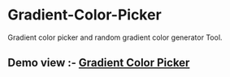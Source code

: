 # Gradient-Color-Picker
Gradient color picker and random gradient color generator Tool.
## Demo view :- [Gradient Color Picker](https://codepen.io/Athul369/pen/MWQvgQO)
